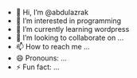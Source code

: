 - 👋 Hi, I’m @abdulazrak
- 👀 I’m interested in programming
- 🌱 I’m currently learning wordpress
- 💞️ I’m looking to collaborate on ...
- 📫 How to reach me ...
- 😄 Pronouns: ...
- ⚡ Fun fact: ...

<!---
abdulazrak/abdulazrak is a ✨ special ✨ repository because its `README.md` (this file) appears on your GitHub profile.
You can click the Preview link to take a look at your changes.
--->
